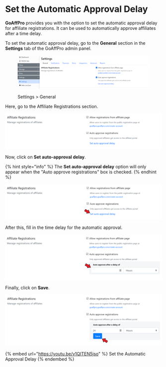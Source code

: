 # Set the Automatic Approval Delay

**GoAffPro** provides you with the option to set the automatic approval delay for affiliate registrations. It can be used to automatically approve affiliates after a time delay.&#x20;

To set the automatic approval delay, go to the **General** section in the **Settings** tab of the GoAffPro admin panel.

<figure><img src="../../../.gitbook/assets/image (97).png" alt=""><figcaption><p>Settings > General</p></figcaption></figure>

Here, go to the Affiliate Registrations section.

![Affiliate Registration](<../../../.gitbook/assets/image (2423).png>)

Now, click on **Set auto-approval delay**.

{% hint style="info" %}
The **Set auto-approval delay** option will only appear when the "Auto approve registrations" box is checked.
{% endhint %}

![Click on Set auto-approval delay](<../../../.gitbook/assets/Annotation 2020-04-01 043038.png>)

After this, fill in the time delay for the automatic approval.&#x20;

![Enter in the time delay](<../../../.gitbook/assets/Annotation 2020-04-01 043415.png>)

Finally, click on **Save**.

![](<../../../.gitbook/assets/Annotation 2020-04-01 043611 (1).png>)

{% embed url="https://youtu.be/v1QITEN5jso" %}
Set the Automatic Approval Delay
{% endembed %}
